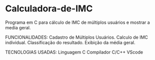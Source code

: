 # Calculadora-de-IMC
Programa em C para cálculo de IMC de múltiplos usuários e mostrar a media geral.

FUNCIONALIDADES:
Cadastro de Múltiplos Usuários.
Calculo de IMC individual.
Classificação do resultado.
Exibição da média geral.

TECNOLOGIAS USADAS:
Linguagem C
Compilador C/C++
VScode

